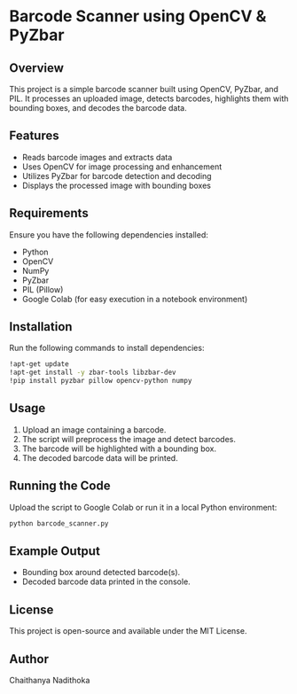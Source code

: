 # Barcode Scanner using OpenCV & PyZbar

## Overview

This project is a simple barcode scanner built using OpenCV, PyZbar, and PIL. It processes an uploaded image, detects barcodes, highlights them with bounding boxes, and decodes the barcode data.

## Features

- Reads barcode images and extracts data
- Uses OpenCV for image processing and enhancement
- Utilizes PyZbar for barcode detection and decoding
- Displays the processed image with bounding boxes

## Requirements

Ensure you have the following dependencies installed:

- Python
- OpenCV
- NumPy
- PyZbar
- PIL (Pillow)
- Google Colab (for easy execution in a notebook environment)

## Installation

Run the following commands to install dependencies:

```bash
!apt-get update
!apt-get install -y zbar-tools libzbar-dev
!pip install pyzbar pillow opencv-python numpy
```

## Usage

1. Upload an image containing a barcode.
2. The script will preprocess the image and detect barcodes.
3. The barcode will be highlighted with a bounding box.
4. The decoded barcode data will be printed.

## Running the Code

Upload the script to Google Colab or run it in a local Python environment:

```python
python barcode_scanner.py
```

## Example Output

- Bounding box around detected barcode(s).
- Decoded barcode data printed in the console.

## License

This project is open-source and available under the MIT License.

## Author

Chaithanya Nadithoka


